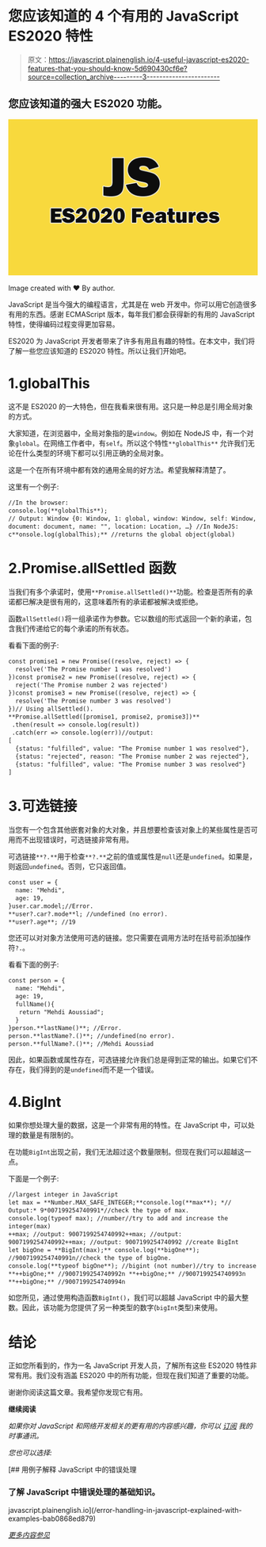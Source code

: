# 您应该知道的 4 个有用的 JavaScript ES2020 特性

> 原文：<https://javascript.plainenglish.io/4-useful-javascript-es2020-features-that-you-should-know-5d690430cf6e?source=collection_archive---------3----------------------->

## 您应该知道的强大 ES2020 功能。

![](img/064b80950d70df6404737d10c5b7a75c.png)

Image created with ❤️️ By author.

JavaScript 是当今强大的编程语言，尤其是在 web 开发中。你可以用它创造很多有用的东西。感谢 ECMAScript 版本，每年我们都会获得新的有用的 JavaScript 特性，使得编码过程变得更加容易。

ES2020 为 JavaScript 开发者带来了许多有用且有趣的特性。在本文中，我们将了解一些您应该知道的 ES2020 特性。所以让我们开始吧。

# 1.globalThis

这不是 ES2020 的一大特色，但在我看来很有用。这只是一种总是引用全局对象的方式。

大家知道，在浏览器中，全局对象指的是`window`。例如在 NodeJS 中，有一个对象`global`。在网络工作者中，有`self`。所以这个特性`**globalThis**` 允许我们无论在什么类型的环境下都可以引用正确的全局对象。

这是一个在所有环境中都有效的通用全局的好方法。希望我解释清楚了。

这里有一个例子:

```
//In the browser:
console.log(**globalThis**);
// Output: Window {0: Window, 1: global, window: Window, self: Window, document: document, name: "", location: Location, …} //In NodeJS:
c**onsole.log(globalThis);** //returns the global object(global)
```

# 2.Promise.allSettled 函数

当我们有多个承诺时，使用`**Promise.allSettled()**`功能。检查是否所有的承诺都已解决是很有用的，这意味着所有的承诺都被解决或拒绝。

函数`allSettled()`将一组承诺作为参数。它以数组的形式返回一个新的承诺，包含我们传递给它的每个承诺的所有状态。

看看下面的例子:

```
const promise1 = new Promise((resolve, reject) => {
  resolve('The Promise number 1 was resolved')
})const promise2 = new Promise((resolve, reject) => {
  reject('The Promise number 2 was rejected')
})const promise3 = new Promise((resolve, reject) => {
  resolve('The Promise number 3 was resolved')
})// Using allSettled().
**Promise.allSettled([promise1, promise2, promise3])**
 .then(result => console.log(result))
 .catch(err => console.log(err))//output:
[
  {status: "fulfilled", value: "The Promise number 1 was resolved"},
  {status: "rejected", reason: "The Promise number 2 was rejected"},
  {status: "fulfilled", value: "The Promise number 3 was resolved"}
]
```

# 3.可选链接

当您有一个包含其他嵌套对象的大对象，并且想要检查该对象上的某些属性是否可用而不出现错误时，可选链接非常有用。

可选链接`**?.**`用于检查`**?.**`之前的值或属性是`null`还是`undefined`。如果是，则返回`undefined`。否则，它只返回值。

```
const user = {
  name: "Mehdi",
  age: 19,
}user.car.model;//Error.
**user?.car?.mode**l; //undefined (no error).
**user?.age**; //19
```

您还可以对对象方法使用可选的链接。您只需要在调用方法时在括号前添加操作符`?.`。

看看下面的例子:

```
const person = {
  name: "Mehdi",
  age: 19,
  fullName(){
   return "Mehdi Aoussiad";
  }
}person.**lastName()**; //Error.
person.**lastName?.()**; //undefined(no error).
person.**fullName?.()**; //Mehdi Aoussiad
```

因此，如果函数或属性存在，可选链接允许我们总是得到正常的输出。如果它们不存在，我们得到的是`undefined`而不是一个错误。

# 4.BigInt

如果你想处理大量的数据，这是一个非常有用的特性。在 JavaScript 中，可以处理的数量是有限制的。

在功能`BigInt`出现之前，我们无法超过这个数量限制。但现在我们可以超越这一点。

下面是一个例子:

```
//largest integer in JavaScript
let max = **Number.MAX_SAFE_INTEGER;**console.log(**max**); *// Output:* 9*007199254740991*//check the type of max.
console.log(typeof max); //number//try to add and increase the integer(max)
++max; //output: 9007199254740992++max; //output: 9007199254740992++max; //output: 9007199254740992 //create BigInt
let bigOne = **BigInt(max);** console.log(**bigOne**); //9007199254740991n//check the type of bigOne.
console.log(**typeof bigOne**); //bigint (not number)//try to increase
**++bigOne;** //9007199254740992n **++bigOne;** //9007199254740993n
**++bigOne;** //9007199254740994n
```

如您所见，通过使用构造函数`BigInt()`，我们可以超越 JavaScript 中的最大整数。因此，该功能为您提供了另一种类型的数字(`bigInt`类型)来使用。

# 结论

正如您所看到的，作为一名 JavaScript 开发人员，了解所有这些 ES2020 特性非常有用。我们没有涵盖 ES2020 中的所有功能，但现在我们知道了重要的功能。

谢谢你阅读这篇文章。我希望你发现它有用。

**继续阅读**

*如果你对 JavaScript 和网络开发相关的更有用的内容感兴趣，你可以* [*订阅*](https://mehdiouss.ck.page/) *我的时事通讯。*

*您也可以选择:*

[](/error-handling-in-javascript-explained-with-examples-bab0868ed879) [## 用例子解释 JavaScript 中的错误处理

### 了解 JavaScript 中错误处理的基础知识。

javascript.plainenglish.io](/error-handling-in-javascript-explained-with-examples-bab0868ed879) 

[*更多内容参见*](http://plainenglish.io/)